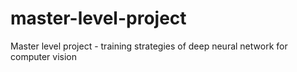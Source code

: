 # master-level-project
Master level project - training strategies of deep neural network for computer vision
